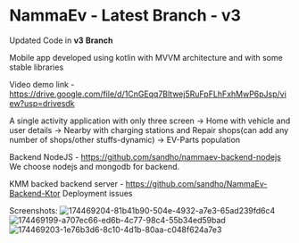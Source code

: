 # NammaEv - Latest Branch - v3

Updated Code in **v3** **Branch**

Mobile app developed using kotlin with MVVM architecture and with some stable libraries

Video demo link - https://drive.google.com/file/d/1CnGEqq7Bltwej5RuFpFLhFxhMwP6pJsp/view?usp=drivesdk

A single activity application with only three screen
  -> Home with vehicle and user details
  -> Nearby with charging stations and Repair shops(can add any number of shops/other stuffs-dynamic)
  -> EV-Parts population

Backend NodeJS - https://github.com/sandho/nammaev-backend-nodejs
We choose nodejs and mongodb for backend.

KMM backed backend server - https://github.com/sandho/NammaEv-Backend-Ktor
Deployment issues

Screenshots:
![174469204-81b41b90-504e-4932-a7e3-65ad239fd6c4](https://user-images.githubusercontent.com/58721956/174469580-c0b1ea33-ff11-453b-936c-bccabdc2ab3d.png)
![174469199-a707ec66-ed6b-4c77-98c4-55b34ed59bad](https://user-images.githubusercontent.com/58721956/174469581-6913eb6f-60ed-484d-b606-cd6bae9ab9dd.png)
![174469203-1e76b3d6-8c10-4d1b-80aa-c048f624a7e3](https://user-images.githubusercontent.com/58721956/174469582-cfada153-446d-48f8-bcca-a78a5e1998da.png)
